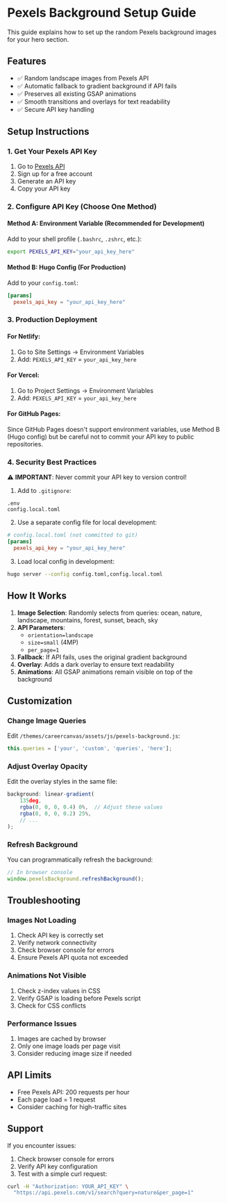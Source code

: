 # Pexels Background Setup Guide

This guide explains how to set up the random Pexels background images for your hero section.

## Features

- ✅ Random landscape images from Pexels API
- ✅ Automatic fallback to gradient background if API fails
- ✅ Preserves all existing GSAP animations
- ✅ Smooth transitions and overlays for text readability
- ✅ Secure API key handling

## Setup Instructions

### 1. Get Your Pexels API Key

1. Go to [Pexels API](https://www.pexels.com/api/)
2. Sign up for a free account
3. Generate an API key
4. Copy your API key

### 2. Configure API Key (Choose One Method)

#### Method A: Environment Variable (Recommended for Development)

Add to your shell profile (`.bashrc`, `.zshrc`, etc.):
```bash
export PEXELS_API_KEY="your_api_key_here"
```

#### Method B: Hugo Config (For Production)

Add to your `config.toml`:
```toml
[params]
  pexels_api_key = "your_api_key_here"
```

### 3. Production Deployment

#### For Netlify:
1. Go to Site Settings → Environment Variables
2. Add: `PEXELS_API_KEY` = `your_api_key_here`

#### For Vercel:
1. Go to Project Settings → Environment Variables
2. Add: `PEXELS_API_KEY` = `your_api_key_here`

#### For GitHub Pages:
Since GitHub Pages doesn't support environment variables, use Method B (Hugo config) but be careful not to commit your API key to public repositories.

### 4. Security Best Practices

⚠️ **IMPORTANT**: Never commit your API key to version control!

1. Add to `.gitignore`:
```
.env
config.local.toml
```

2. Use a separate config file for local development:
```toml
# config.local.toml (not committed to git)
[params]
  pexels_api_key = "your_api_key_here"
```

3. Load local config in development:
```bash
hugo server --config config.toml,config.local.toml
```

## How It Works

1. **Image Selection**: Randomly selects from queries: ocean, nature, landscape, mountains, forest, sunset, beach, sky
2. **API Parameters**: 
   - `orientation=landscape`
   - `size=small` (4MP)
   - `per_page=1`
3. **Fallback**: If API fails, uses the original gradient background
4. **Overlay**: Adds a dark overlay to ensure text readability
5. **Animations**: All GSAP animations remain visible on top of the background

## Customization

### Change Image Queries

Edit `/themes/careercanvas/assets/js/pexels-background.js`:
```javascript
this.queries = ['your', 'custom', 'queries', 'here'];
```

### Adjust Overlay Opacity

Edit the overlay styles in the same file:
```javascript
background: linear-gradient(
    135deg,
    rgba(0, 0, 0, 0.4) 0%,  // Adjust these values
    rgba(0, 0, 0, 0.2) 25%,
    // ...
);
```

### Refresh Background

You can programmatically refresh the background:
```javascript
// In browser console
window.pexelsBackground.refreshBackground();
```

## Troubleshooting

### Images Not Loading
1. Check API key is correctly set
2. Verify network connectivity
3. Check browser console for errors
4. Ensure Pexels API quota not exceeded

### Animations Not Visible
1. Check z-index values in CSS
2. Verify GSAP is loading before Pexels script
3. Check for CSS conflicts

### Performance Issues
1. Images are cached by browser
2. Only one image loads per page visit
3. Consider reducing image size if needed

## API Limits

- Free Pexels API: 200 requests per hour
- Each page load = 1 request
- Consider caching for high-traffic sites

## Support

If you encounter issues:
1. Check browser console for errors
2. Verify API key configuration
3. Test with a simple curl request:
```bash
curl -H "Authorization: YOUR_API_KEY" \
  "https://api.pexels.com/v1/search?query=nature&per_page=1"
```

